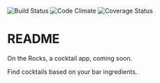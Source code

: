 ![Build Status](https://codeship.com/projects/6a9346d0-1e0b-0135-9eae-1a0edcac32c4/status?branch=master)
![Code Climate](https://codeclimate.com/github/harrisonmuskat/on-the-rocks.png)
![Coverage Status](https://coveralls.io/repos/harrisonmuskat/on-the-rocks/badge.png)

# README

On the Rocks, a cocktail app, coming soon.

Find cocktails based on your bar ingredients.
